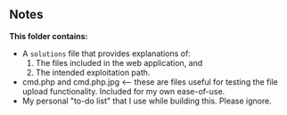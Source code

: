 
## Notes

**This folder contains:**

- A `solutions` file that provides explanations of:
  1. The files included in the web application, and
  2. The intended exploitation path.
- cmd.php and cmd.php.jpg <-- these are files useful for testing the file upload functionality.  Included for my own ease-of-use.
- My personal "to-do list" that I use while building this.  Please ignore.
